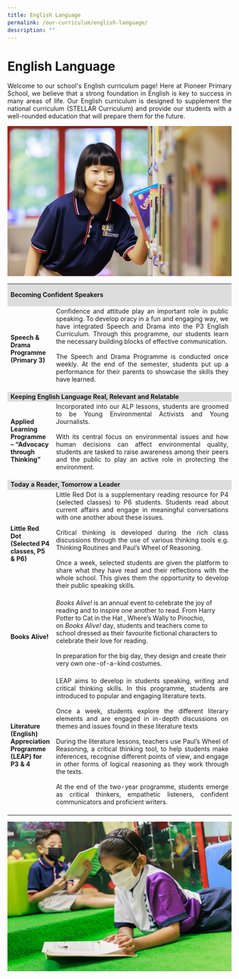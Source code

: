 ```yaml
---
title: English Language
permalink: /our-curriculum/english-language/
description: ""
---
```

# English Language

<P align="Justify">Welcome to our school's English curriculum page! Here at Pioneer Primary School, we believe that a strong foundation in English is key to success in many areas of life. Our English curriculum is designed to supplement the national curriculum (STELLAR Curriculum) and provide our students with a well-rounded education that will prepare them for the future.</>


![](/images/English%20Language%202.jpg)

<table width="851">
<tbody>
<tr>
<td style="background-color: #dddddd; width: 100%;" colspan="2" width="100%">
<p><strong>Becoming Confident Speakers</strong></p>
</td>
</tr>
<tr>
<td width="150">
<strong>Speech &amp; Drama Programme (Primary 3)</strong>
</td>
<td width="702" style="text-align:justify">
Confidence and attitude play an important role in public speaking. To develop oracy in a fun and engaging way, we have integrated Speech and Drama into the P3 English Curriculum. Through this programme, our students learn the necessary building blocks of effective communication.<br><br>
The Speech and Drama Programme is conducted once weekly. At the end of the semester, students put up a performance for their parents to showcase the skills they have learned.<br><br>
</td>
</tr>
<tr>
<td style="background-color: #dddddd; width: 100%;" colspan="2" width="100%">
<strong>Keeping English Language Real, Relevant and Relatable</strong>
</td>
</tr>
<tr>
<td width="150">
<strong>Applied Learning Programme &ndash; &ldquo;Advocacy through Thinking&rdquo;</strong>
</td>
<td width="702" style="text-align:justify">
Incorporated into our ALP lessons, students are groomed to be Young Environmental Activists and Young Journalists.<br><br>With its central focus on environmental issues and how human decisions can affect environmental quality, students are tasked to raise awareness among their peers and the public to play an active role in protecting the environment.<br><br>
</td>
</tr>
<tr>
<td style="background-color: #dddddd; width: 100%;" colspan="2" width="100%">
<strong>Today a Reader, Tomorrow a Leader</strong>
</td>
</tr>
<tr>
<td width="150">
<strong>Little Red Dot (Selected P4 classes, P5 &amp; P6)</strong>
</td>
<td width="702" style="text-align:justify">
Little Red Dot is a supplementary reading resource for P4 (selected classes) to P6 students. Students read about current affairs and engage in meaningful conversations with one another about these issues.<br><br>
Critical thinking is developed during the rich class discussions through the use of various thinking tools e.g. Thinking Routines and Paul&rsquo;s Wheel of Reasoning. <br><br>
Once a week, selected students are given the platform to share what they have read and their reflections with the whole school. This gives them the opportunity to develop their public speaking skills.<br><br>
</td>
</tr>
<tr>
<td width="150">
<strong>Books Alive!</strong>
</td>
<td width="702">
<em>Books Alive! </em> is an annual event to celebrate the joy of reading and to inspire one another to read. From Harry Potter to Cat in the Hat , Where&rsquo;s Wally to Pinochio, on&nbsp;<em>Books Alive!</em>&nbsp;day, students and teachers come to school dressed as their favourite fictional characters to celebrate their love for reading.&nbsp;<br><br>
In preparation for the big day, they design and create their very own one-of-a-kind costumes.<br><br>
</td>
</tr>
<tr>
<td width="150">
<strong>Literature (English) Appreciation Programme (LEAP) for P3 &amp; 4</strong>
</td>
<td width="702" style="text-align:justify">
LEAP aims to develop in students speaking, writing and critical thinking skills. In this programme, students are introduced to popular and engaging literature texts.&nbsp;<br><br>
Once a week, students explore the different literary elements and are engaged in in-depth discussions on themes and issues found in these literature texts&nbsp;<br><br>
During the literature lessons, teachers use Paul&rsquo;s Wheel of Reasoning, a critical thinking tool, to help students make inferences, recognise different points of view, and engage in other forms of logical reasoning as they work through the texts.<br><br>
At the end of the two-year programme, students emerge as critical thinkers, empathetic listeners, confident communicators and proficient writers.<br><br>
</td>
</tr>
</tbody>
</table>




![](/images/English%20Language%201.jpg)